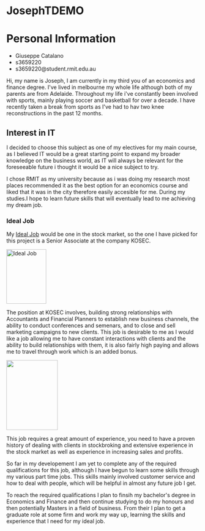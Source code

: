 # JosephTDEMO
<!DOCTYPE html>
<html>
<body>

<h1>Personal Information</h1>
<ul>
  <li>Giuseppe Catalano</li>
  <li>s3659220</li>
  <li>s3659220@student.rmit.edu.au</li>
</ul>
<p>Hi, my name is Joseph, I am currently in my third you of an economics and finance degree. I've lived in melbourne my whole life although both of my parents are from Adelaide. Throughout my life i've constantly been involved with sports, mainly playing soccer and basketball for over a decade. I have recently taken a break from sports as I've had to hav two knee reconstructions in the past 12 months.</p>

<h2>Interest in IT</h2>
  <p>I decided to choose this subject as one of my electives for my main course, as I believed IT would be a great starting point to expand my broader knowledge on the business world, as IT will always be relevant for the foreseeable future i thought it would be a nice subject to try.</p>
  <p>I chose RMIT as my university because as i was doing my research most places recommended it as the best option for an economics course and liked that it was in the city therefore easily accesible for me. During my studies.I hope to learn future skills that will eventually lead to me achieving my dream job.</p>
  
<h3>Ideal Job</h3>
<p>My <a href="https://www.seek.com.au/job/39676985?searchrequesttoken=92cd5589-51d2-492e-9bdc-20c7efc7d3dc&type=standout">Ideal Job</a> would be one in the stock market, so the one I have picked for this project is a Senior Associate at the company KOSEC.</p>
<img src="https://user-images.githubusercontent.com/53844492/63185793-3f3f7580-c09e-11e9-8212-4693826fef3f.png" alt="Ideal Job" width="104" height="142">

<p>The position at KOSEC involves, building strong relationships with Accountants and Financial Planners to establish new business channels, the ability to conduct conferences and semenars, and to close and sell marketing campaigns to new clients. This job is desirable to me as I would like a job allowing me to have constant interactions with clients and the ability to build relationships with them, it is also fairly high paying and allows me to travel through work which is an added bonus.<p>
<img src="" alt="" width="134" height="182">
<p>This job requires a great amount of experience, you need to have a proven history of dealing with clients in stockbroking and extensive experience in the stock market as well as experience in increasing sales and profits.</p>
<p>So far in my developement I am yet to complete any of the required qualifications for this job, although I have begun to learn some skills through my various part time jobs. This skills mainly involved customer service and how to deal with people, which will be helpful in almost any future job I get.
<p> To reach the required qualifications I plan to finsih my bachelor's degree in Economics and Finance and then continue studying to do my honours and then potentially Masters in a field of business. From their I plan to get a graduate role at some firm and work my way up, learning the skills and experience that I need for my ideal job.
  
  
  
</body>
</html>
